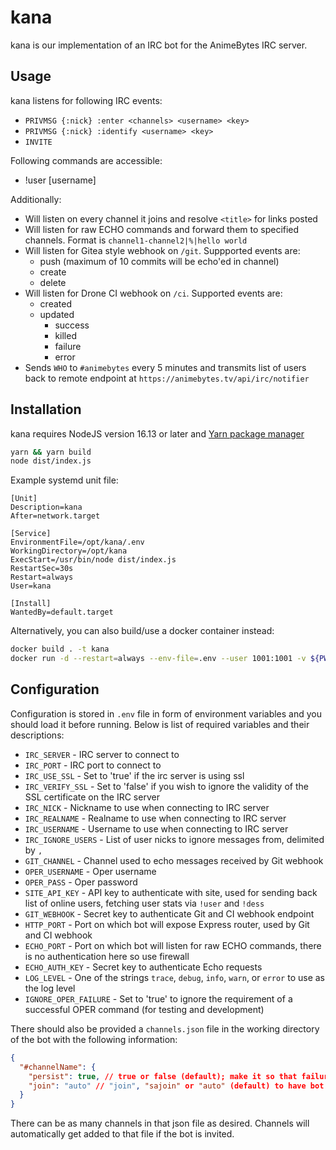# kana

kana is our implementation of an IRC bot for the AnimeBytes IRC server.

## Usage

kana listens for following IRC events:

- `PRIVMSG {:nick} :enter <channels> <username> <key>`
- `PRIVMSG {:nick} :identify <username> <key>`
- `INVITE`

Following commands are accessible:

- !user [username]

Additionally:

- Will listen on every channel it joins and resolve `<title>` for links posted
- Will listen for raw ECHO commands and forward them to specified channels. Format is `channel1-channel2|%|hello world`
- Will listen for Gitea style webhook on `/git`. Suppported events are:
  - push (maximum of 10 commits will be echo'ed in channel)
  - create
  - delete
- Will listen for Drone CI webhook on `/ci`. Supported events are:
  - created
  - updated
    - success
    - killed
    - failure
    - error
- Sends `WHO` to `#animebytes` every 5 minutes and transmits list of users back to remote endpoint at `https://animebytes.tv/api/irc/notifier`

## Installation

kana requires NodeJS version 16.13 or later and [Yarn package manager](https://classic.yarnpkg.com/)

```sh
yarn && yarn build
node dist/index.js
```

Example systemd unit file:

```systemd
[Unit]
Description=kana
After=network.target

[Service]
EnvironmentFile=/opt/kana/.env
WorkingDirectory=/opt/kana
ExecStart=/usr/bin/node dist/index.js
RestartSec=30s
Restart=always
User=kana

[Install]
WantedBy=default.target
```

Alternatively, you can also build/use a docker container instead:

```sh
docker build . -t kana
docker run -d --restart=always --env-file=.env --user 1001:1001 -v ${PWD}/channels.json:/app/channels.json kana
```

## Configuration

Configuration is stored in `.env` file in form of environment variables and you should load it before running. Below is list of required variables and their descriptions:

- `IRC_SERVER` - IRC server to connect to
- `IRC_PORT` - IRC port to connect to
- `IRC_USE_SSL` - Set to 'true' if the irc server is using ssl
- `IRC_VERIFY_SSL` - Set to 'false' if you wish to ignore the validity of the SSL certificate on the IRC server
- `IRC_NICK` - Nickname to use when connecting to IRC server
- `IRC_REALNAME` - Realname to use when connecting to IRC server
- `IRC_USERNAME` - Username to use when connecting to IRC server
- `IRC_IGNORE_USERS` - List of user nicks to ignore messages from, delimited by `,`
- `GIT_CHANNEL` - Channel used to echo messages received by Git webhook
- `OPER_USERNAME` - Oper username
- `OPER_PASS` - Oper password
- `SITE_API_KEY` - API key to authenticate with site, used for sending back list of online users, fetching user stats via `!user` and `!dess`
- `GIT_WEBHOOK` - Secret key to authenticate Git and CI webhook endpoint
- `HTTP_PORT` - Port on which bot will expose Express router, used by Git and CI webhook
- `ECHO_PORT` - Port on which bot will listen for raw ECHO commands, there is no authentication here so use firewall
- `ECHO_AUTH_KEY` - Secret key to authenticate Echo requests
- `LOG_LEVEL` - One of the strings `trace`, `debug`, `info`, `warn`, or `error` to use as the log level
- `IGNORE_OPER_FAILURE` - Set to 'true' to ignore the requirement of a successful OPER command (for testing and development)

There should also be provided a `channels.json` file in the working directory of the bot with the following information:

```json
{
  "#channelName": {
    "persist": true, // true or false (default); make it so that failure to join does not remove channel from state
    "join": "auto" // "join", "sajoin" or "auto" (default) to have bot try JOIN and then SAJOIN
  }
}
```

There can be as many channels in that json file as desired. Channels will automatically get added to that file if the bot is invited.
